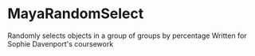 # MayaRandomSelect
Randomly selects objects in a group of groups by percentage
Written for Sophie Davenport's coursework

